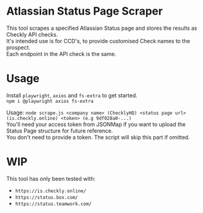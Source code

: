 # Atlassian Status Page Scraper
This tool scrapes a specified Atlassian Status page and stores the results as Checkly API checks.  
It's intended use is for CCD's, to provide customised Check names to the prospect.  
Each endpoint in the API check is the same.  

# Usage
Install `playwright`, `axios` and `fs-extra` to get started.  
`npm i @playwright axios fs-extra`  

Usage: `node scrape.js <company name> (ChecklyHQ) <status page url> (is.checkly.online) <token> (e.g 9df028a0-...)`  
You'll need your access token from JSONMap if you want to upload the Status Page structure for future reference.  
You don't need to provide a token. The script will skip this part if omitted.  

# WIP
This tool has only been tested with:  
- `https://is.checkly.online/` 
- `https://status.box.com/` 
- `https://status.teamwork.com/`